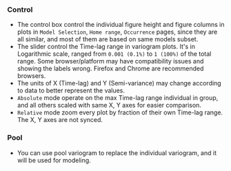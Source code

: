 ### Control
- The control box control the individual figure height and figure columns in plots in `Model Selection`, `Home range`, `Occurrence` pages, since they are all similar, and most of them are based on same models subset.
- The slider control the Time-lag range in variogram plots. It's in Logarithmic scale, ranged from `0.001 (0.1%)` to `1 (100%)` of the total range. Some browser/platform may have compatibility issues and showing the labels wrong. Firefox and Chrome are recommended browsers.
- The units of X (Time-lag) and Y (Semi-variance) may change according to data to better represent the values.
- `Absolute` mode operate on the max Time-lag range individual in group, and all others scaled with same X, Y axes for easier comparison.
- `Relative` mode zoom every plot by fraction of their own Time-lag range. The X, Y axes are not synced.

### Pool
- You can use pool variogram to replace the individual variogram, and it will be used for modeling.

